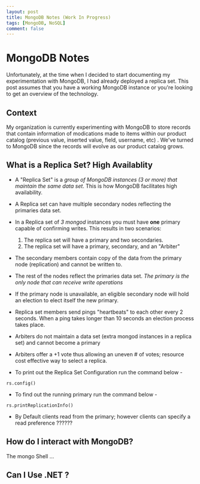```yaml
---
layout: post
title: MongoDB Notes (Work In Progress)
tags: [MongoDB, NoSQL]
comment: false
---
```


# MongoDB Notes

Unfortunately, at the time when I decided to start documenting my experimentation with MongoDB, I had already deployed a replica set. This post assumes that you have a working MongoDB instance or you're looking to get an overview of the technology. 

## Context

My organization is currently experimenting with MongoDB to store records that contain information of modications made to items within our product catalog (previous value, inserted value, field, username, etc) . We've turned to MongoDB since the records will evolve as our product catalog grows.  

## What is a Replica Set? High Availablity

* A "Replica Set" is a _group of MongoDB instances (3 or more) that maintain the same data set_. This is how MongoDB facilitates high availability.

* A Replica set can have multiple secondary nodes reflecting the primaries data set.

* In a Replica set of *3 mongod* instances you must have **one** primary capable of confirming writes. This results in two scenarios:
	1. The replica set will have a primary and two secondaries.
	2. The replica set will have a primary, secondary, and an "Arbiter"  

* The secondary members contain copy of the data from the primary node (replication) and cannot be written to.

* The rest of the nodes reflect the primaries data set. _The primary is the only node that can receive write operations_

* If the primary node is unavailable, an eligible secondary node will hold an election to elect itself the new primary.
 
* Replica set members send pings "heartbeats" to each other every 2 seconds. When a ping takes longer than 10 seconds an election process takes place.

* Arbiters do not maintain a data set (extra mongod instances in a replica set) and cannot become a primary

* Arbiters offer a +1 vote thus allowing an uneven # of votes; resource cost effective way to select a replica.

  
* To print out the Replica Set Configuration run the command below -
```
rs.config()
```

* To find out the running primary run the command below -
```
rs.printReplicationInfo()
```
  

* By Default clients read from the primary; however clients can specify a read preference ??????

  

## How do I interact with MongoDB?

The mongo Shell ...

  

## Can I Use .NET ?